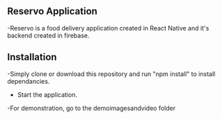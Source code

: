 ## Reservo Application ##

-Reservo is a food delivery application created in React Native and it's backend created in firebase. 

## Installation ##

-Simply clone or download this repository and run "npm install" to install dependancies.
- Start the application. 

-For demonstration, go to the demoimagesandvideo folder
